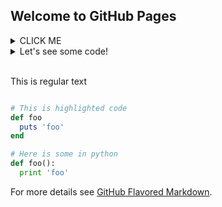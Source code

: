 ## Welcome to GitHub Pages

<details><summary>CLICK ME</summary>

yes, even hidden code blocks!

```python

print("hello world!")

```

</details>


<details><summary markdown="span">Let's see some code!</summary>
```python
print('Hello World!')
```
Of course, it has to be Hello World, right?
</details>
<br/>

This is regular text

```ruby

# This is highlighted code
def foo
  puts 'foo'
end
```
```python
# Here is some in python
def foo():
  print 'foo'
```

For more details see [GitHub Flavored Markdown](https://guides.github.com/features/mastering-markdown/).

